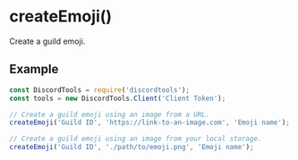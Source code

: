 # createEmoji()

Create a guild emoji.

## Example

```js
const DiscordTools = require('discordtools');
const tools = new DiscordTools.Client('Client Token');

// Create a guild emoji using an image from a URL.
createEmoji('Guild ID', 'https://link-to-an-image.com', 'Emoji name');

// Create a guild emoji using an image from your local storage.
createEmoji('Guild ID', './path/to/emoji.png', 'Emoji name');
```
